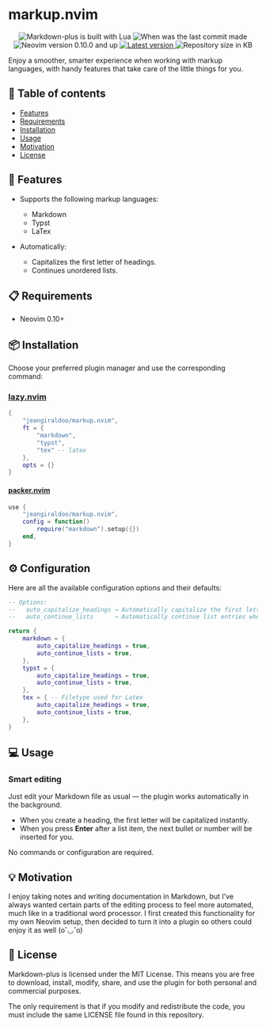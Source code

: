 # markup.nvim

<p align="center">
    <img src="https://img.shields.io/badge/%20Lua-%23D0B8EB?style=for-the-badge&logo=lua"
        alt="Markdown-plus is built with Lua"
    />
    <img src="https://img.shields.io/github/last-commit/jeangiraldoo/markup.nvim?style=for-the-badge&labelColor=%232E3A59&color=%23A6D8FF"
        alt="When was the last commit made"/>
    <img src="https://img.shields.io/badge/v0.10%2B-%238BD5CA?style=for-the-badge&logo=neovim&label=Neovim&labelColor=%232E3A59&color=%238BD5CA"
        alt="Neovim version 0.10.0 and up"/>
    <a href = "https://github.com/jeangiraldoo/markup.nvim/blob/main/LICENSE">
        <img src="https://img.shields.io/badge/MIT-%232E3A59?style=for-the-badge&label=License&labelColor=%232E3A59&color=%23F4A6A6"
            alt="Latest version"/>
    </a>
    <img src="https://img.shields.io/github/repo-size/jeangiraldoo/markup.nvim?style=for-the-badge&logo=files&logoColor=yellow&label=SIZE&labelColor=%232E3A59&color=%23A8D8A1"
        alt="Repository size in KB"/>
</p>

Enjoy a smoother, smarter experience when working with markup languages, with handy features that
take care of the little things for you.

## 📖 Table of contents

- [Features](#-features)
- [Requirements](#-requirements)
- [Installation](#-installation)
- [Usage](#-usage)
- [Motivation](#-motivation)
- [License](#-license)

## 🚀 Features

- Supports the following markup languages:

  - Markdown
  - Typst
  - LaTex

- Automatically:
  - Capitalizes the first letter of headings.
  - Continues unordered lists.

## 📋 Requirements

- Neovim 0.10+

## 📦 Installation

Choose your preferred plugin manager and use the corresponding command:

### [lazy.nvim](http://www.lazyvim.org/)

```lua
{
    "jeangiraldoo/markup.nvim",
    ft = {
        "markdown",
        "typst",
        "tex" -- latex
    },
    opts = {}
}
```

#### [packer.nvim](https://github.com/wbthomason/packer.nvim)

```lua
use {
    "jeangiraldoo/markup.nvim",
    config = function()
        require("markdown").setup({})
    end,
}
```

## ⚙️ Configuration

Here are all the available configuration options and their defaults:

```lua
-- Options:
--   auto_capitalize_headings → Automatically capitalize the first letter of headings
--   auto_continue_lists      → Automatically continue list entries when pressing Enter on an empty line

return {
    markdown = {
        auto_capitalize_headings = true,
        auto_continue_lists = true,
    },
    typst = {
        auto_capitalize_headings = true,
        auto_continue_lists = true,
    },
    tex = { -- Filetype used for Latex
        auto_capitalize_headings = true,
        auto_continue_lists = true,
    },
}
```

## 💻 Usage

### Smart editing

Just edit your Markdown file as usual — the plugin works automatically in the background.

- When you create a heading, the first letter will be capitalized instantly.
- When you press **Enter** after a list item, the next bullet or number will be inserted for you.

No commands or configuration are required.

## 💡 Motivation

I enjoy taking notes and writing documentation in Markdown, but I’ve always wanted certain parts of
the editing process to feel more automated, much like in a traditional word processor. I first
created this functionality for my own Neovim setup, then decided to turn it into a plugin so others
could enjoy it as well (o˘◡˘o)

## 📜 License

Markdown-plus is licensed under the MIT License. This means you are free to download, install,
modify, share, and use the plugin for both personal and commercial purposes.

The only requirement is that if you modify and redistribute the code, you must include the same
LICENSE file found in this repository.
